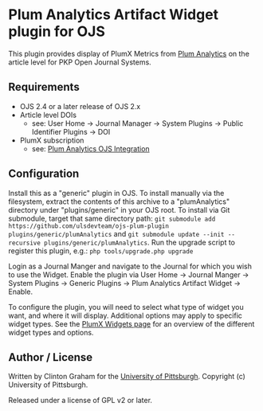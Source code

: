 # Plum Analytics Artifact Widget plugin for OJS

This plugin provides display of PlumX Metrics from [Plum Analytics](http://plumanalytics.com/) on the article level for PKP Open Journal Systems.

## Requirements

* OJS 2.4 or a later release of OJS 2.x
* Article level DOIs
  * see: User Home -> Journal Manager -> System Plugins -> Public Identifier Plugins -> DOI
* PlumX subscription
  * see: [Plum Analytics OJS Integration](http://plumanalytics.com/ojs_integration/)

## Configuration

Install this as a "generic" plugin in OJS.  To install manually via the filesystem, extract the contents of this archive to a "plumAnalytics" directory under "plugins/generic" in your OJS root.  To install via Git submodule, target that same directory path: `git submodule add https://github.com/ulsdevteam/ojs-plum-plugin plugins/generic/plumAnalytics` and `git submodule update --init --recursive plugins/generic/plumAnalytics`.  Run the upgrade script to register this plugin, e.g.: `php tools/upgrade.php upgrade`

Login as a Journal Manger and navigate to the Journal for which you wish to use the Widget.  Enable the plugin via User Home -> Journal Manger -> System Plugins -> Generic Plugins -> Plum Analytics Artifact Widget -> Enable.

To configure the plugin, you will need to select what type of widget you want, and where it will display.  Additional options may apply to specific widget types.  See the [PlumX Widgets page](https://plu.mx/developers/widgets) for an overview of the different widget types and options.

## Author / License

Written by Clinton Graham for the [University of Pittsburgh](http://www.pitt.edu).  Copyright (c) University of Pittsburgh.

Released under a license of GPL v2 or later.
